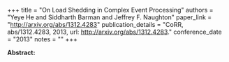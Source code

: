 +++
title = "On Load Shedding in Complex Event Processing"
authors = "Yeye He and Siddharth Barman and Jeffrey F. Naughton"
paper_link = "http://arxiv.org/abs/1312.4283"
publication_details = "CoRR, abs/1312.4283, 2013, url: <a href='http://arxiv.org/abs/1312.4283' target='_blank'>http://arxiv.org/abs/1312.4283</a>."
conference_date = "2013"
notes = ""
+++

<b>Abstract:</b>

